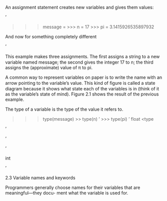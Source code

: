An assignment statement creates new variables and gives them values:

’

>>> message = >>> n = 17 >>> pi = 3.1415926535897932

And now for something completely different

’

This example makes three assignments. The ﬁrst assigns a string to a new variable named message; the second gives the integer 17 to n; the third assigns the (approximate) value of π to pi.

A common way to represent variables on paper is to write the name with an arrow pointing to the variable’s value. This kind of ﬁgure is called a state diagram because it shows what state each of the variables is in (think of it as the variable’s state of mind). Figure 2.1 shows the result of the previous example.

The type of a variable is the type of the value it refers to.

>>> type(message) <type str >>> type(n) ’ <type > >>> type(pi) ’ float <type

’

’

>

’

int

’

>

2.3 Variable names and keywords

Programmers generally choose names for their variables that are meaningful—they docu- ment what the variable is used for.